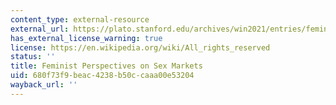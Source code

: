 ```yaml
---
content_type: external-resource
external_url: https://plato.stanford.edu/archives/win2021/entries/feminist-sex-markets/
has_external_license_warning: true
license: https://en.wikipedia.org/wiki/All_rights_reserved
status: ''
title: Feminist Perspectives on Sex Markets
uid: 680f73f9-beac-4238-b50c-caaa00e53204
wayback_url: ''
---
```

